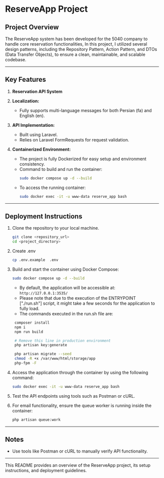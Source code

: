 # ReserveApp Project

## Project Overview
The ReserveApp system has been developed for the 5040 company to handle core reservation functionalities,
In this project, I utilized several design patterns, including the Repository Pattern, Action Pattern, and DTOs (Data Transfer Objects), to ensure a clean, maintainable, and scalable codebase.

---

## Key Features
1. **Reservation API System**

2. **Localization:**
    - Fully supports multi-language messages for both Persian (fa) and English (en).

3. **API Implementation:**
    - Built using Laravel.
    - Relies on Laravel FormRequests for request validation.

4. **Containerized Environment:**
    - The project is fully Dockerized for easy setup and environment consistency.
    - Command to build and run the container:
      ```bash
      sudo docker compose up -d --build
      ```
    - To access the running container:
      ```bash
      sudo docker exec -it -u www-data reserve_app bash
      ```

---

## Deployment Instructions
1. Clone the repository to your local machine.
   ```bash
   git clone <repository_url>
   cd <project_directory>
   ```

2. Create .env
   ```bash
   cp .env.example  .env
   ```

3. Build and start the container using Docker Compose:
   ```bash
   sudo docker compose up -d --build
   ```
    - By default, the application will be accessible at: ```http://127.0.0.1:3535/```
    - Please note that due to the execution of the ENTRYPOINT ["./run.sh"] script, it might take a few seconds for the application to fully load.
    - The commands executed in the run.sh file are:
   ```bash
    composer install
    npm i
    npm run build

    # Remove this line in production environment
    php artisan key:generate

    php artisan migrate --seed
    chmod -R +x /var/www/html/storage/app
    php-fpm -F

   ```

4. Access the application through the container by using the following command:
   ```bash
   sudo docker exec -it -u www-data reserve_app bash
   ```
5. Test the API endpoints using tools such as Postman or cURL.
6. For email functionality, ensure the queue worker is running inside the container:
   ```bash
   php artisan queue:work
   ```

---

## Notes
- Use tools like Postman or cURL to manually verify API functionality.

---

This README provides an overview of the ReserveApp project, its setup instructions, and deployment guidelines.

